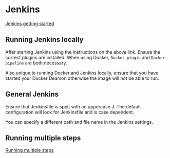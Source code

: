# Jenkins

[Jenkins getting started](https://www.jenkins.io/doc/pipeline/tour/getting-started)

## Running Jenkins locally

After starting Jenkins using the instructions on the above link. Ensure the correct plugins are installed. When using Docker, `Docker plugin` and `Docker pipeline` are both necessary.

Also unique to running Docker and Jenkins locally, ensure that you have started your Docker Deamon otherwise the image will not be able to run.

## General Jenkins

Ensure that Jenkinsfile is spelt with an uppercase J. The default configuration will look for Jenkinsfile and is case dependent.

You can specify a different path and file name in the Jenkins settings.

## Running multiple steps

[Running multiple steps](https://www.jenkins.io/doc/pipeline/tour/running-multiple-steps)

